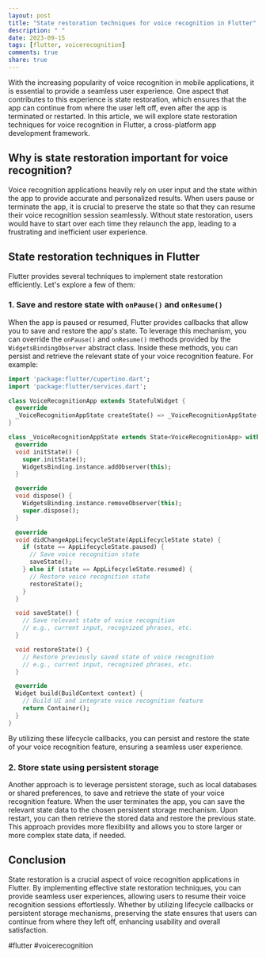 ```yaml
---
layout: post
title: "State restoration techniques for voice recognition in Flutter"
description: " "
date: 2023-09-15
tags: [flutter, voicerecognition]
comments: true
share: true
---
```


With the increasing popularity of voice recognition in mobile applications, it is essential to provide a seamless user experience. One aspect that contributes to this experience is state restoration, which ensures that the app can continue from where the user left off, even after the app is terminated or restarted. In this article, we will explore state restoration techniques for voice recognition in Flutter, a cross-platform app development framework.

## Why is state restoration important for voice recognition?

Voice recognition applications heavily rely on user input and the state within the app to provide accurate and personalized results. When users pause or terminate the app, it is crucial to preserve the state so that they can resume their voice recognition session seamlessly. Without state restoration, users would have to start over each time they relaunch the app, leading to a frustrating and inefficient user experience.

## State restoration techniques in Flutter

Flutter provides several techniques to implement state restoration efficiently. Let's explore a few of them:

### 1. Save and restore state with `onPause()` and `onResume()`

When the app is paused or resumed, Flutter provides callbacks that allow you to save and restore the app's state. To leverage this mechanism, you can override the `onPause()` and `onResume()` methods provided by the `WidgetsBindingObserver` abstract class. Inside these methods, you can persist and retrieve the relevant state of your voice recognition feature. For example:

```dart
import 'package:flutter/cupertino.dart';
import 'package:flutter/services.dart';

class VoiceRecognitionApp extends StatefulWidget {
  @override
  _VoiceRecognitionAppState createState() => _VoiceRecognitionAppState();
}

class _VoiceRecognitionAppState extends State<VoiceRecognitionApp> with WidgetsBindingObserver {
  @override
  void initState() {
    super.initState();
    WidgetsBinding.instance.addObserver(this);
  }

  @override
  void dispose() {
    WidgetsBinding.instance.removeObserver(this);
    super.dispose();
  }

  @override
  void didChangeAppLifecycleState(AppLifecycleState state) {
    if (state == AppLifecycleState.paused) {
      // Save voice recognition state
      saveState();
    } else if (state == AppLifecycleState.resumed) {
      // Restore voice recognition state
      restoreState();
    }
  }

  void saveState() {
    // Save relevant state of voice recognition
    // e.g., current input, recognized phrases, etc.
  }

  void restoreState() {
    // Restore previously saved state of voice recognition
    // e.g., current input, recognized phrases, etc.
  }

  @override
  Widget build(BuildContext context) {
    // Build UI and integrate voice recognition feature
    return Container();
  }
}
```

By utilizing these lifecycle callbacks, you can persist and restore the state of your voice recognition feature, ensuring a seamless user experience.

### 2. Store state using persistent storage

Another approach is to leverage persistent storage, such as local databases or shared preferences, to save and retrieve the state of your voice recognition feature. When the user terminates the app, you can save the relevant state data to the chosen persistent storage mechanism. Upon restart, you can then retrieve the stored data and restore the previous state. This approach provides more flexibility and allows you to store larger or more complex state data, if needed.

## Conclusion

State restoration is a crucial aspect of voice recognition applications in Flutter. By implementing effective state restoration techniques, you can provide seamless user experiences, allowing users to resume their voice recognition sessions effortlessly. Whether by utilizing lifecycle callbacks or persistent storage mechanisms, preserving the state ensures that users can continue from where they left off, enhancing usability and overall satisfaction.

#flutter #voicerecognition